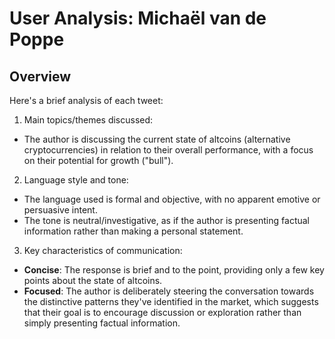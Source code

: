 # User Analysis: Michaël van de Poppe

## Overview

Here's a brief analysis of each tweet:

1. Main topics/themes discussed:

* The author is discussing the current state of altcoins (alternative cryptocurrencies) in relation to their overall performance, with a focus on their potential for growth ("bull").

2. Language style and tone:

* The language used is formal and objective, with no apparent emotive or persuasive intent.
* The tone is neutral/investigative, as if the author is presenting factual information rather than making a personal statement.

3. Key characteristics of communication:

* **Concise**: The response is brief and to the point, providing only a few key points about the state of altcoins.
* **Focused**: The author is deliberately steering the conversation towards the distinctive patterns they've identified in the market, which suggests that their goal is to encourage discussion or exploration rather than simply presenting factual information.
